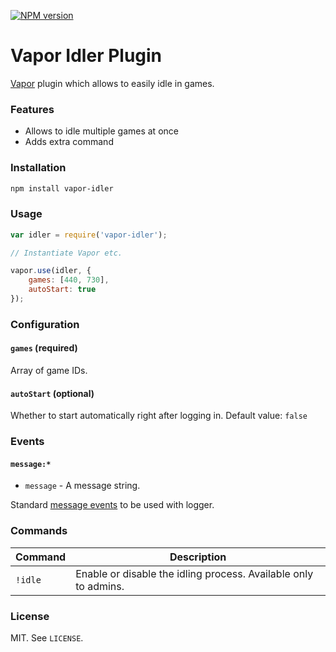 [![NPM version](http://img.shields.io/npm/v/vapor-idler.svg?style=flat)](https://www.npmjs.org/package/vapor-admin-commands)

# Vapor Idler Plugin

[Vapor](https://github.com/scholtzm/vapor) plugin which allows to easily idle in games.

### Features

- Allows to idle multiple games at once
- Adds extra command

### Installation

```sh
npm install vapor-idler
```

### Usage

```js
var idler = require('vapor-idler');

// Instantiate Vapor etc.

vapor.use(idler, {
    games: [440, 730],
    autoStart: true
});
```

### Configuration

#### `games` (required)

Array of game IDs.

#### `autoStart` (optional)

Whether to start automatically right after logging in. Default value: `false`

### Events

#### `message:*`

* `message` - A message string.

Standard [message events](https://github.com/scholtzm/vapor/blob/master/docs/EVENTS.md#message) to be used with logger.

### Commands

Command | Description
------- | -----------
`!idle` | Enable or disable the idling process. Available only to admins.

### License

MIT. See `LICENSE`.
